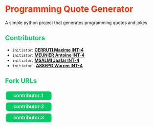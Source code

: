 <!--

<h1><span class = "title">
Programming Quote Generator
</span></h1>

<h2><span class="subtitle">

</span></h2>
-->
<!DOCTYLE html>
<html>
<body>

<h1><span style="color: #FF3300;font-weight:700;">
Programming Quote Generator
</span></h1>

A simple python project that generates programming quotes and jokes.

<h2><span style="color: #00CC66;font-weight:700;">Contributors</span></h2>
<ul>
<li> <code>initiator</code>: <a href="https://github.com/Wedokia"><strong>CERRUTI Maxime INT-4</strong></a></li>
<li><code>initiator</code>: <a href="https://github.com/Wedokia"><strong>MEUNIER Antoine INT-4</strong></a></li>
<li><code>initiator</code>: <a href="https://github.com/Wedokia"><strong>MSALMI Jaafar INT-4</strong></a></li>
<li><code>initiator</code>`: <a href="https://github.com/Wedokia"><strong>ASSEPO Warren INT-4</strong></a></li>
</ul>
<h2><span style="color: #00CC66;font-weight:700;">Fork URLs</span></h2>

[<button style= "background-color: #00CC66;border: none;color: white;padding: 5px 25px;text-align: center;font-size: 16px;margin: 4px 2px;cursor: pointer;border-radius: 8px;font-weight:700;">
<strong>contributor-1</strong>
</button>](https://github.com/Wedokia/quotes-CERRUTI-INT4)  
[<button style= "background-color: #00CC66;border: none;color: white;padding: 5px 25px;text-align: center;font-size: 16px;margin: 4px 2px;cursor: pointer;border-radius: 8px;font-weight:700;">
<strong>contributor-2</strong>
</button>](https://github.com/Wedokia/quotes-CERRUTI-INT4)  
[<button style= "background-color: #00CC66;border: none;color: white;padding: 5px 25px;text-align: center;font-size: 16px;margin: 4px 2px;cursor: pointer;border-radius: 8px;font-weight:700;">
<strong>contributor-3</strong>
</button>](https://github.com/Wedokia/quotes-CERRUTI-INT4)  

</body>
</html>